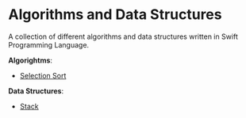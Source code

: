 # Algorithms and Data Structures

A collection of different algorithms and data structures written in Swift Programming Language.

**Algorightms**:
- [Selection Sort](https://github.com/Vitalii-Ivashchenko/Algorithms-and-DataStructures/blob/main/Algorithms/SelectionSort.playground/Contents.swift)

**Data Structures**: 
- [Stack](https://github.com/Vitalii-Ivashchenko/Algorithms-and-DataStructures/blob/main/Data%20Structures/Stack.playground/Contents.swift)
